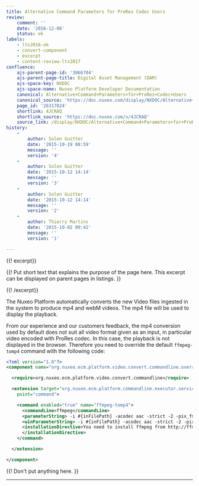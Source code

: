 ```yaml
---
title: Alternative Command Parameters for ProRes Codec Users
review:
    comment: ''
    date: '2016-12-06'
    status: ok
labels:
    - lts2016-ok
    - convert-component
    - excerpt
    - content-review-lts2017
confluence:
    ajs-parent-page-id: '3866704'
    ajs-parent-page-title: Digital Asset Management (DAM)
    ajs-space-key: NXDOC
    ajs-space-name: Nuxeo Platform Developer Documentation
    canonical: Alternative+Command+Parameters+for+ProRes+Codec+Users
    canonical_source: 'https://doc.nuxeo.com/display/NXDOC/Alternative+Command+Parameters+for+ProRes+Codec+Users'
    page_id: '26317024'
    shortlink: 4JCRAQ
    shortlink_source: 'https://doc.nuxeo.com/x/4JCRAQ'
    source_link: /display/NXDOC/Alternative+Command+Parameters+for+ProRes+Codec+Users
history:
    - 
        author: Solen Guitter
        date: '2015-10-19 08:59'
        message: ''
        version: '4'
    - 
        author: Solen Guitter
        date: '2015-10-12 14:14'
        message: ''
        version: '3'
    - 
        author: Solen Guitter
        date: '2015-10-12 14:14'
        message: ''
        version: '2'
    - 
        author: Thierry Martins
        date: '2015-10-02 09:42'
        message: ''
        version: '1'

---
```

{{! excerpt}}

{{! Put short text that explains the purpose of the page here. This excerpt can be displayed on parent pages in listings. }}

{{! /excerpt}}

The Nuxeo Platform automatically converts the new Video files ingested in the system to produce mp4 and webM videos. The mp4 file will be used to display the playback.

From our experience and our customers feedback, the mp4 conversion used by default does not suit all video format given as an input, in particular video encoded with ProRes codec. In this case, the playback is not displayed in the browser. Therefore you need to override the default `ffmpeg-tomp4` command with the following code:

```xml
<?xml version="1.0"?>
<component name="org.nuxeo.ecm.platform.video.convert.commandline.override">

  <require>org.nuxeo.ecm.platform.video.convert.commandline</require>

  <extension target="org.nuxeo.ecm.platform.commandline.executor.service.CommandLineExecutorComponent"
    point="command">

    <command enabled="true" name="ffmpeg-tomp4">
      <commandLine>ffmpeg</commandLine>
      <parameterString> -i #{inFilePath} -acodec aac -strict -2 -pix_fmt yuv420p -vcodec libx264 -r 29.97 -v 0 #{outFilePath}</parameterString>
      <winParameterString> -i #{inFilePath} -acodec aac -strict -2 -pix_fmt yuv420p -vcodec libx264 -r 29.97 -v 0 #{outFilePath}</winParameterString>
      <installationDirective>You need to install ffmpeg from http://ffmpeg.org (apt-get install ffmpeg)
      </installationDirective>
    </command>

  </extension>

</component>
```

{{! Don't put anything here. }}

* * *
